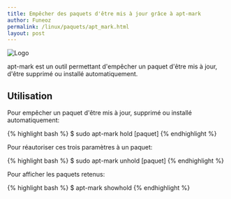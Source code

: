 ```yaml
---
title: Empêcher des paquets d'être mis à jour grâce à apt-mark
author: Funeoz
permalink: /linux/paquets/apt_mark.html
layout: post
---
```


![Logo](/techlovers/assets/image1aptmark.png)

apt-mark est un outil permettant d'empêcher un paquet d'être mis à jour, d'être supprimé ou installé automatiquement. 

## Utilisation

Pour empêcher un paquet d'être mis à jour, supprimé ou installé automatiquement:

{% highlight bash %}
$ sudo apt-mark hold [paquet]
{% endhighlight %}

Pour réautoriser ces trois paramètres à un paquet:

{% highlight bash %}
$ sudo apt-mark unhold [paquet]
{% endhighlight %}

Pour afficher les paquets retenus:

{% highlight bash %}
$ apt-mark showhold
{% endhighlight %}





